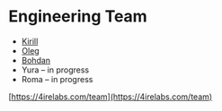 # Engineering Team

* [Kirill](https://cryptohire.io/talent/1115)
* [Oleg](https://youteam.co.uk/talent/3336)
* [Bohdan](https://cryptohire.io/talent/2209)
* Yura – in progress
* Roma – in progress

[https://4irelabs.com/team](https://4irelabs.com/team)

